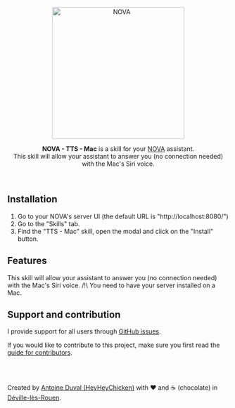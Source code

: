 <div align="center">
<a href="//nova-assistant.com" rel="nofollow">
<img src="https://github.com/HeyHeyChicken/NOVA-TTS-Mac/blob/master/resources/nova-logo.svg" alt="NOVA" width="300">
</a>

**NOVA - TTS - Mac** is a skill for your [NOVA](//github.com/HeyHeyChicken/NOVA) assistant.<br>
This skill will allow your assistant to answer you (no connection needed) with the Mac's Siri voice.
</div>

<br>

## Installation

1) Go to your NOVA's server UI (the default URL is "http://localhost:8080/")
2) Go to the "Skills" tab.
3) Find the "TTS - Mac" skill, open the modal and click on the "Install" button.

## Features

This skill will allow your assistant to answer you (no connection needed) with the Mac's Siri voice.
/!\ You need to have your server installed on a Mac.

## Support and contribution

I provide support for all users through [GitHub issues](//github.com/HeyHeyChicken/NOVA-TTS-Mac/issues).

If you would like to contribute to this project, make sure you first read the [guide for contributors](//github.com/HeyHeyChicken/NOVA/blob/master/CONTRIBUTING.md).

<br>
<br>

Created by [Antoine Duval (HeyHeyChicken)](//antoine.cuffel.fr) with ❤ and ☕ (chocolate) in [Déville-lès-Rouen](//en.wikipedia.org/wiki/Déville-lès-Rouen).
